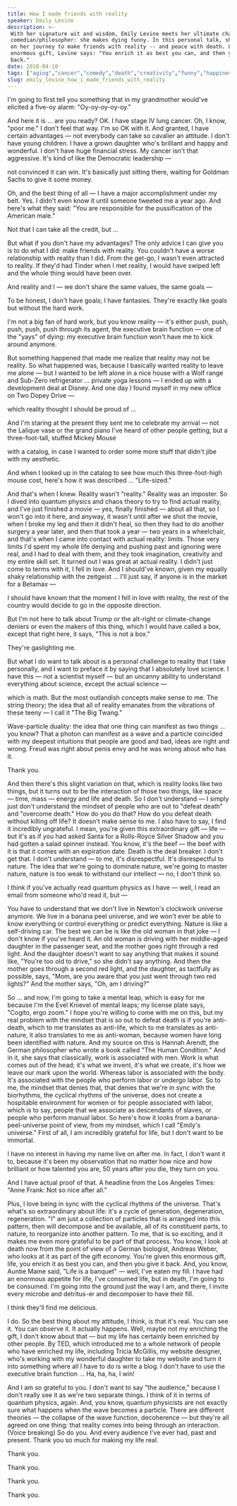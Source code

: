 ```yaml
---
title: How I made friends with reality
speaker: Emily Levine
description: >-
 With her signature wit and wisdom, Emily Levine meets her ultimate challenge as a
 comedian/philosopher: she makes dying funny. In this personal talk, she takes us
 on her journey to make friends with reality -- and peace with death. Life is an
 enormous gift, Levine says: "You enrich it as best you can, and then you give it
 back."
date: 2018-04-10
tags: ["aging","cancer","comedy","death","creativity","funny","happiness","humanity","humor","life","illness"]
slug: emily_levine_how_i_made_friends_with_reality
---
```


I'm going to first tell you something that in my grandmother would've elicited a five-oy
alarm: "Oy-oy-oy-oy-oy." 

And here it is ... are you ready? OK. I have stage IV lung cancer. Oh, I know, "poor me."
I don't feel that way. I'm so OK with it. And granted, I have certain advantages — not
everybody can take so cavalier an attitude. I don't have young children. I have a grown
daughter who's brilliant and happy and wonderful. I don't have huge financial stress. My
cancer isn't that aggressive. It's kind of like the Democratic leadership
—

not convinced it can win. It's basically just sitting there, waiting for Goldman Sachs to
give it some money.

Oh, and the best thing of all — I have a major accomplishment under my belt. Yes. I didn't
even know it until someone tweeted me a year ago. And here's what they said: "You are
responsible for the pussification of the American male."

Not that I can take all the credit, but ...

But what if you don't have my advantages? The only advice I can give you is to do what I
did: make friends with reality. You couldn't have a worse relationship with reality than I
did. From the get-go, I wasn't even attracted to reality. If they'd had Tinder when I met
reality, I would have swiped left and the whole thing would have been over.

And reality and I — we don't share the same values, the same goals —

To be honest, I don't have goals; I have fantasies. They're exactly like goals but without
the hard work.

I'm not a big fan of hard work, but you know reality — it's either push, push, push, push,
push through its agent, the executive brain function — one of the "yays" of dying: my
executive brain function won't have me to kick around anymore.

But something happened that made me realize that reality may not be reality. So what
happened was, because I basically wanted reality to leave me alone — but I wanted to be
left alone in a nice house with a Wolf range and Sub-Zero refrigerator ... private yoga
lessons — I ended up with a development deal at Disney. And one day I found myself in my
new office on Two Dopey Drive —

which reality thought I should be proud of ...

And I'm staring at the present they sent me to celebrate my arrival — not the Lalique vase
or the grand piano I've heard of other people getting, but a three-foot-tall, stuffed
Mickey Mouse

with a catalog, in case I wanted to order some more stuff that didn't jibe with my
aesthetic.

And when I looked up in the catalog to see how much this three-foot-high mouse cost,
here's how it was described ... "Life-sized."

And that's when I knew. Reality wasn't "reality." Reality was an imposter. So I dived into
quantum physics and chaos theory to try to find actual reality, and I've just finished a
movie — yes, finally finished — about all that, so I won't go into it here, and anyway, it
wasn't until after we shot the movie, when I broke my leg and then it didn't heal, so then
they had to do another surgery a year later, and then that took a year — two years in a
wheelchair, and that's when I came into contact with actual reality: limits. Those very
limits I'd spent my whole life denying and pushing past and ignoring were real, and I had
to deal with them, and they took imagination, creativity and my entire skill set. It
turned out I was great at actual reality. I didn't just come to terms with it, I fell in
love. And I should've known, given my equally shaky relationship with the zeitgeist ...
I'll just say, if anyone is in the market for a Betamax —

I should have known that the moment I fell in love with reality, the rest of the country
would decide to go in the opposite direction.

But I'm not here to talk about Trump or the alt-right or climate-change deniers or even
the makers of this thing, which I would have called a box, except that right here, it
says, "This is not a box."

They're gaslighting me.

But what I do want to talk about is a personal challenge to reality that I take
personally, and I want to preface it by saying that I absolutely love science. I have this
— not a scientist myself — but an uncanny ability to understand everything about science,
except the actual science —

which is math. But the most outlandish concepts make sense to me. The string theory; the
idea that all of reality emanates from the vibrations of these teeny — I call it "The Big
Twang."

Wave-particle duality: the idea that one thing can manifest as two things ... you know?
That a photon can manifest as a wave and a particle coincided with my deepest intuitions
that people are good and bad, ideas are right and wrong. Freud was right about penis envy
and he was wrong about who has it.

Thank you.

And then there's this slight variation on that, which is reality looks like two things,
but it turns out to be the interaction of those two things, like space — time, mass —
energy and life and death. So I don't understand — I simply just don't understand the
mindset of people who are out to "defeat death" and "overcome death." How do you do that?
How do you defeat death without killing off life? It doesn't make sense to me. I also have
to say, I find it incredibly ungrateful. I mean, you're given this extraordinary gift —
life — but it's as if you had asked Santa for a Rolls-Royce Silver Shadow and you had
gotten a salad spinner instead. You know, it's the beef — the beef with it is that it
comes with an expiration date. Death is the deal breaker. I don't get that. I don't
understand — to me, it's disrespectful. It's disrespectful to nature. The idea that we're
going to dominate nature, we're going to master nature, nature is too weak to withstand
our intellect — no, I don't think so.

I think if you've actually read quantum physics as I have — well, I read an email from
someone who'd read it, but —

You have to understand that we don't live in Newton's clockwork universe anymore. We live
in a banana peel universe, and we won't ever be able to know everything or control
everything or predict everything. Nature is like a self-driving car. The best we can be is
like the old woman in that joke — I don't know if you've heard it. An old woman is driving
with her middle-aged daughter in the passenger seat, and the mother goes right through a
red light. And the daughter doesn't want to say anything that makes it sound like, "You're
too old to drive," so she didn't say anything. And then the mother goes through a second
red light, and the daughter, as tactfully as possible, says, "Mom, are you aware that you
just went through two red lights?" And the mother says, "Oh, am I driving?"

So ... and now, I'm going to take a mental leap, which is easy for me because I'm the Evel
Knievel of mental leaps; my license plate says, "Cogito, ergo zoom." I hope you're willing
to come with me on this, but my real problem with the mindset that is so out to defeat
death is if you're anti-death, which to me translates as anti-life, which to me translates
as anti-nature, it also translates to me as anti-woman, because women have long been
identified with nature. And my source on this is Hannah Arendt, the German philosopher who
wrote a book called "The Human Condition." And in it, she says that classically, work is
associated with men. Work is what comes out of the head; it's what we invent, it's what we
create, it's how we leave our mark upon the world. Whereas labor is associated with the
body. It's associated with the people who perform labor or undergo labor. So to me, the
mindset that denies that, that denies that we're in sync with the biorhythms, the cyclical
rhythms of the universe, does not create a hospitable environment for women or for people
associated with labor, which is to say, people that we associate as descendants of slaves,
or people who perform manual labor. So here's how it looks from a banana-peel-universe
point of view, from my mindset, which I call "Emily's universe." First of all, I am
incredibly grateful for life, but I don't want to be immortal.

I have no interest in having my name live on after me. In fact, I don't want it to,
because it's been my observation that no matter how nice and how brilliant or how talented
you are, 50 years after you die, they turn on you.

And I have actual proof of that. A headline from the Los Angeles Times: "Anne Frank: Not
so nice after all."

Plus, I love being in sync with the cyclical rhythms of the universe. That's what's so
extraordinary about life: it's a cycle of generation, degeneration, regeneration. "I" am
just a collection of particles that is arranged into this pattern, then will decompose and
be available, all of its constituent parts, to nature, to reorganize into another pattern.
To me, that is so exciting, and it makes me even more grateful to be part of that
process. You know, I look at death now from the point of view of a German biologist,
Andreas Weber, who looks at it as part of the gift economy. You're given this enormous
gift, life, you enrich it as best you can, and then you give it back. And, you know,
Auntie Mame said, "Life is a banquet" — well, I've eaten my fill. I have had an enormous
appetite for life, I've consumed life, but in death, I'm going to be consumed. I'm going
into the ground just the way I am, and there, I invite every microbe and detritus-er and
decomposer to have their fill.

I think they'll find me delicious.

I do. So the best thing about my attitude, I think, is that it's real. You can see it. You
can observe it. It actually happens. Well, maybe not my enriching the gift, I don't know
about that — but my life has certainly been enriched by other people. By TED, which
introduced me to a whole network of people who have enriched my life, including Tricia
McGillis, my website designer, who's working with my wonderful daughter to take my website
and turn it into something where all I have to do is write a blog. I don't have to use the
executive brain function ... Ha, ha, ha, I win!

And I am so grateful to you. I don't want to say "the audience," because I don't really
see it as we're two separate things. I think of it in terms of quantum physics, again.
And, you know, quantum physicists are not exactly sure what happens when the wave becomes
a particle. There are different theories — the collapse of the wave function, decoherence
— but they're all agreed on one thing: that reality comes into being through an
interaction. (Voice breaking) So do you. And every audience I've ever had, past and
present. Thank you so much for making my life real.

Thank you.

Thank you.

Thank you.

Thank you.

<!--
ad_duration=3.33
comment_count=47
event="TED2018"
external_start_time=0
has_talk_citation=0
intro_duration=11.82
is_subtitle_required="False"
is_talk_featured="True"
language="en"
language_swap="False"
native_language="en"
number_of_related_talks=6
number_of_speakers=1
number_of_subtitled_videos=23
number_of_tags=11
number_of_talk_download_languages=23
number_of_talk_more_resources=0
number_of_talk_recommendations=1
number_of_talks_take_actions=0
post_ad_duration=0.83
published_timestamp="2018-05-23 15:01:16"
recording_date="2018-04-10"
speaker_description="Philosopher-comic"
speaker_is_published=1
speaker_name="Emily Levine"
talk_more_resources=[]
talk_name="How I made friends with reality"
talk_recommendations_blurb="More resources curated by Emily Levine"
talks_tags=["aging","cancer","comedy","death","creativity","funny","happiness","humanity","humor","life","illness"]
talks_take_action=[]
url_audio="https://download.ted.com/talks/EmilyLevine_2018.mp3?apikey=acme-roadrunner"
url_photo_speaker="https://pe.tedcdn.com/images/ted/766a203ee663c50c2ccd22424852ca2579bb4d19_254x191.jpg"
url_photo_talk="https://s3.amazonaws.com/talkstar-photos/uploads/8ccd7c0f-f812-4213-9303-7d7bb1cde872/EmilyLevine_2018-embed.jpg"
url_webpage="https://www.ted.com/talks/emily_levine_how_i_made_friends_with_reality"
video_type_name="TED Stage Talk"
-->